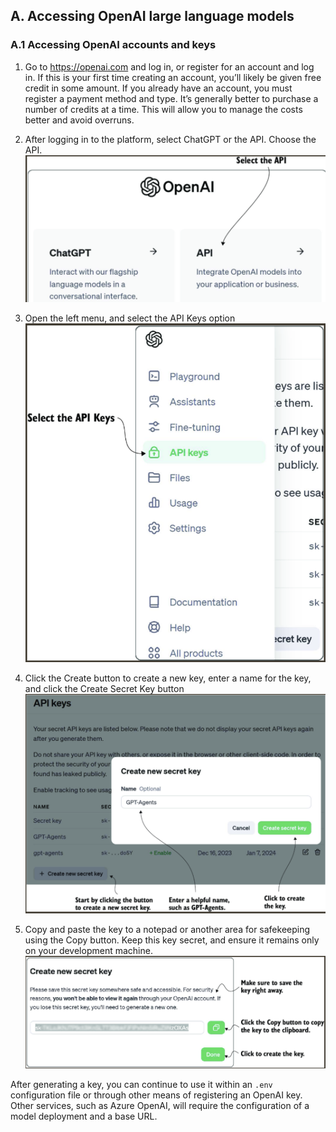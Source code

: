 ## A. Accessing OpenAI large language models
### A.1 Accessing OpenAI accounts and keys
1. Go to https://openai.com and log in, or register for an account and log in. If this is your first time creating an account, you’ll likely be given free credit in some amount. If you already have an account, you must register a payment method and type. It’s generally better to purchase a number of credits at a time. This will allow you to manage the costs better and avoid overruns.

2. After logging in to the platform, select ChatGPT or the API. Choose the API.
![Selecting the API section of the OpenAI platform](A.1.png)

3. Open the left menu, and select the API Keys option
![select the API Keys option](A.2.png)

4. Click the Create button to create a new key, enter a name for the key, and click the Create Secret Key button
![Create the secret API key](A.3.png)

5. Copy and paste the key to a notepad or another area for safekeeping using the Copy button. Keep this key secret, and ensure it remains only on your development machine.
![Copying and pasting the key to a well-known safe location](A.4.png)

After generating a key, you can continue to use it within an `.env` configuration file or through other means of registering an OpenAI key. Other services, such as Azure OpenAI, will require the configuration of a model deployment and a base URL.

